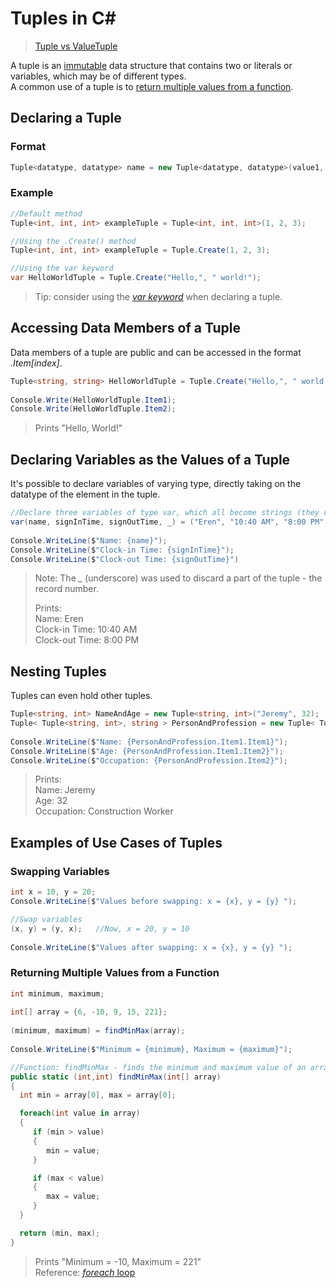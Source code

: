 # Tuples in C#
> [Tuple vs ValueTuple](http://taswar.zeytinsoft.com/c-what-is-the-difference-between-valuetuple-and-tuple/) <br />

A tuple is an [immutable](https://www.merriam-webster.com/dictionary/immutable) data structure that contains two or literals or variables, which may be of different types. <br />  A common use of a tuple is to [return multiple values from a function](https://docs.microsoft.com/en-us/dotnet/csharp/language-reference/builtin-types/value-tuples#use-cases-of-tuples).


## Declaring a Tuple
### Format
```C#
Tuple<datatype, datatype> name = new Tuple<datatype, datatype>(value1, value2);
```

### Example
```C#
//Default method
Tuple<int, int, int> exampleTuple = Tuple<int, int, int>(1, 2, 3);

//Using the .Create() method
Tuple<int, int, int> exampleTuple = Tuple.Create(1, 2, 3);

//Using the var keyword
var HelloWorldTuple = Tuple.Create("Hello,", " world!");
```
> Tip: consider using the [_var keyword_](https://github.com/EthanC2/Notes-and-Writeups/blob/main/C%23/DataTypes/Keywords.md#var) when declaring a tuple.

## Accessing Data Members of a Tuple
Data members of a tuple are public and can be accessed in the format _.Item[index]_.
```C#
Tuple<string, string> HelloWorldTuple = Tuple.Create("Hello,", " world!");
            
Console.Write(HelloWorldTuple.Item1);
Console.Write(HelloWorldTuple.Item2);
```
> Prints "Hello, World!"

## Declaring Variables as the Values of a Tuple
It's possible to declare variables of varying type, directly taking on the datatype of the element in the tuple. 

```C#
//Declare three variables of type var, which all become strings (they can be different types)
var(name, signInTime, signOutTime, _) = ("Eren", "10:40 AM", "8:00 PM", "0bba2e0a-0212-4a88-977d-10eddab87cae");
                
Console.WriteLine($"Name: {name}");  
Console.WriteLine($"Clock-in Time: {signInTime}");   
Console.WriteLine($"Clock-out Time: {signOutTime}")
```
> Note: The _\__ (underscore) was used to discard a part of the tuple - the record number. <br />
> 
> Prints: <br />
> Name: Eren <br />
> Clock-in Time: 10:40 AM <br />
> Clock-out Time: 8:00 PM <br />

## Nesting Tuples
Tuples can even hold other tuples.
```C#
Tuple<string, int> NameAndAge = new Tuple<string, int>("Jeremy", 32);
Tuple< Tuple<string, int>, string > PersonAndProfession = new Tuple< Tuple<string, int>, string >(NameAndAge, "Construction Worker");
            
Console.WriteLine($"Name: {PersonAndProfession.Item1.Item1}");
Console.WriteLine($"Age: {PersonAndProfession.Item1.Item2}");
Console.WriteLine($"Occupation: {PersonAndProfession.Item2}");
```
> Prints: <br />
> Name: Jeremy <br />
> Age: 32 <br />
> Occupation: Construction Worker <br />

## Examples of Use Cases of Tuples

### Swapping Variables
```C#
int x = 10, y = 20;
Console.WriteLine($"Values before swapping: x = {x}, y = {y} ");

//Swap variables
(x, y) = (y, x);   //Now, x = 20, y = 10
            
Console.WriteLine($"Values after swapping: x = {x}, y = {y} ");
```

### Returning Multiple Values from a Function
```C#
int minimum, maximum;
            
int[] array = {6, -10, 9, 15, 221};
            
(minimum, maximum) = findMinMax(array);
            
Console.WriteLine($"Minimum = {minimum}, Maximum = {maximum}");            

//Function: findMinMax - finds the minimum and maximum value of an array
public static (int,int) findMinMax(int[] array)
{
  int min = array[0], max = array[0];

  foreach(int value in array)
  {
     if (min > value)
     {
        min = value;
     }

     if (max < value)
     {
        max = value;
     }
  }

  return (min, max);
}
```
> Prints "Minimum = -10, Maximum = 221" <br />
> Reference: [_foreach_ loop](https://github.com/EthanC2/Notes-and-Writeups/blob/main/C%23/ControlFlow/Loops.md#foreach-statement)
